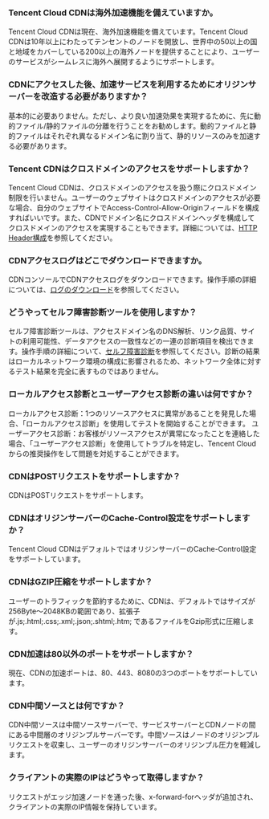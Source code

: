 ### Tencent Cloud CDNは海外加速機能を備えていますか。
Tencent Cloud CDNは現在、海外加速機能を備えています。Tencent Cloud CDNは10年以上にわたってテンセントのノードを開放し、世界中の50以上の国と地域をカバーしている200以上の海外ノードを提供することにより、ユーザーのサービスがシームレスに海外へ展開するようにサポートします。

### CDNにアクセスした後、加速サービスを利用するためにオリジンサーバーを改造する必要がありますか？
基本的に必要ありません。ただし、より良い加速効果を実現するために、先に動的ファイル/静的ファイルの分離を行うことをお勧めします。動的ファイルと静的ファイルはそれぞれ異なるドメイン名に割り当て、静的リソースのみを加速する必要があります。

### Tencent CDNはクロスドメインのアクセスをサポートしますか？
Tencent Cloud CDNは、クロスドメインのアクセスを扱う際にクロスドメイン制限を行いません。ユーザーのウェブサイトはクロスドメインのアクセスが必要な場合、自分のウェブサイトでAccess-Control-Allow-Originフィールドを構成すればいいです。また、CDNでドメイン名にクロスドメインヘッダを構成してクロスドメインのアクセスを実現することもできます。詳細については、[HTTP Header構成](https://intl.cloud.tencent.com/doc/product/228/6296)を参照してください。

### CDNアクセスログはどこでダウンロードできますか。
CDNコンソールでCDNアクセスログをダウンロードできます。操作手順の詳細については、[ログのダウンロード](https://intl.cloud.tencent.com/document/product/228/6316)を参照してください。

### どうやってセルフ障害診断ツールを使用しますか？
セルフ障害診断ツールは、アクセスドメイン名のDNS解析、リンク品質、サイトの利用可能性、データアクセスの一致性などの一連の診断項目を検出できます。操作手順の詳細について、[セルフ障害診断](https://intl.cloud.tencent.com/document/product/228/6304)を参照してください。診断の結果はローカルネットワーク環境の構成に影響されるため、ネットワーク全体に対するテスト結果を完全に表すものではありません。

### ローカルアクセス診断とユーザーアクセス診断の違いは何ですか？
ローカルアクセス診断：1つのリソースアクセスに異常があることを発見した場合、「ローカルアクセス診断」を使用してテストを開始することができます。
ユーザーアクセス診断：お客様がリソースアクセスが異常になったことを連絡した場合、「ユーザーアクセス診断」を使用してトラブルを特定し、Tencent Cloudからの推奨操作をして問題を対処することができます。

### CDNはPOSTリクエストをサポートしますか？
CDNはPOSTリクエストをサポートします。

### CDNはオリジンサーバーのCache-Control設定をサポートしますか？
Tencent Cloud CDNはデフォルトではオリジンサーバーのCache-Control設定をサポートしています。

### CDNはGZIP圧縮をサポートしますか？
ユーザーのトラフィックを節約するために、CDNは、デフォルトではサイズが256Byte～2048KBの範囲であり、拡張子が.js;.html;.css;.xml;.json;.shtml;.htm; であるファイルをGzip形式に圧縮します。

### CDN加速は80以外のポートをサポートしますか？
現在、CDNの加速ポートは、80、443、8080の3つのポートをサポートしています。

### CDN中間ソースとは何ですか？
CDN中間ソースは中間ソースサーバーで、サービスサーバーとCDNノードの間にある中間層のオリジンプルサーバーです。中間ソースはノードのオリジンプルリクエストを収束し、ユーザーのオリジンサーバーのオリジンプル圧力を軽減します。

###  クライアントの実際のIPはどうやって取得しますか？
リクエストがエッジ加速ノードを通った後、x-forward-forヘッダが追加され、クライアントの実際のIP情報を保持しています。
